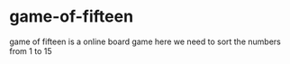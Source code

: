 # game-of-fifteen
game of fifteen is a online board game here we need to sort the numbers from 1 to 15 
